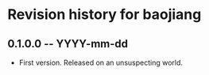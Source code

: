 # Revision history for baojiang

## 0.1.0.0 -- YYYY-mm-dd

* First version. Released on an unsuspecting world.
